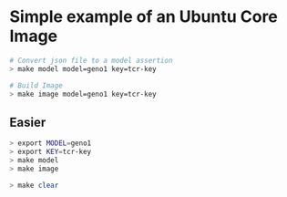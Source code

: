 # Simple example of an Ubuntu Core Image

```sh
# Convert json file to a model assertion
> make model model=geno1 key=tcr-key

# Build Image
> make image model=geno1 key=tcr-key
```

## Easier
```sh
> export MODEL=geno1
> export KEY=tcr-key
> make model
> make image

> make clear
```

